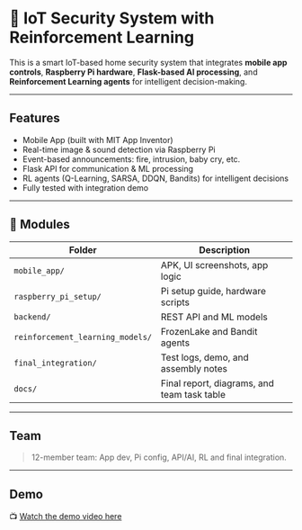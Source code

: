 # 🔐 IoT Security System with Reinforcement Learning

This is a smart IoT-based home security system that integrates **mobile app controls**, **Raspberry Pi hardware**, **Flask-based AI processing**, and **Reinforcement Learning agents** for intelligent decision-making.

---

## Features
- Mobile App (built with MIT App Inventor)
- Real-time image & sound detection via Raspberry Pi
- Event-based announcements: fire, intrusion, baby cry, etc.
- Flask API for communication & ML processing
- RL agents (Q-Learning, SARSA, DDQN, Bandits) for intelligent decisions
- Fully tested with integration demo

---

## 📁 Modules
| Folder | Description |
|--------|-------------|
| `mobile_app/` | APK, UI screenshots, app logic |
| `raspberry_pi_setup/` | Pi setup guide, hardware scripts |
| `backend/` | REST API and ML models |
| `reinforcement_learning_models/` | FrozenLake and Bandit agents |
| `final_integration/` | Test logs, demo, and assembly notes |
| `docs/` | Final report, diagrams, and team task table |

---

## Team
> 12-member team: App dev, Pi config, API/AI, RL and final integration.

---

## Demo
📺 [Watch the demo video here](https://link-to-video.com)
